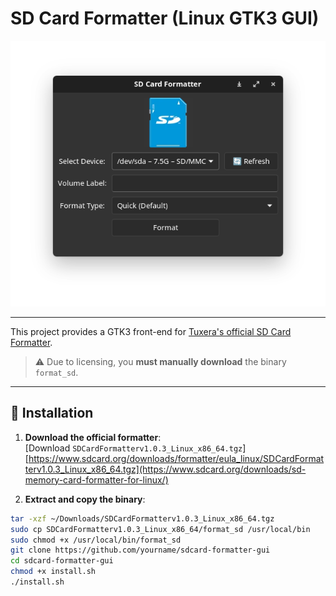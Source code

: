 # SD Card Formatter (Linux GTK3 GUI)
![](https://raw.githubusercontent.com/Stradios/SD-Card-Formatter-Linux-GTK3-GUI-/refs/heads/main/Screenshot%20From%202025-08-04%2022-37-59.png)

---

This project provides a GTK3 front-end for [Tuxera's official SD Card Formatter](https://www.sdcard.org/downloads/sd-memory-card-formatter-for-linux/).  
> ⚠️ Due to licensing, you **must manually download** the binary `format_sd`.

---

## 🔧 Installation

1. **Download the official formatter**:  
   [Download `SDCardFormatterv1.0.3_Linux_x86_64.tgz`][https://www.sdcard.org/downloads/formatter/eula_linux/SDCardFormatterv1.0.3_Linux_x86_64.tgz](https://www.sdcard.org/downloads/sd-memory-card-formatter-for-linux/)

2. **Extract and copy the binary**:
```bash
tar -xzf ~/Downloads/SDCardFormatterv1.0.3_Linux_x86_64.tgz
sudo cp SDCardFormatterv1.0.3_Linux_x86_64/format_sd /usr/local/bin
sudo chmod +x /usr/local/bin/format_sd
git clone https://github.com/yourname/sdcard-formatter-gui
cd sdcard-formatter-gui
chmod +x install.sh
./install.sh

